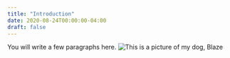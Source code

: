 ```yaml
---
title: "Introduction"
date: 2020-08-24T00:00:00-04:00
draft: false
---
```


You will write a few paragraphs here.
![This is a picture of my dog, Blaze](https://modest-fermat-1ff38a.netlify.app/IMG_0551.jpg)
